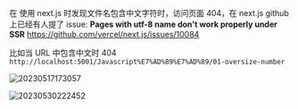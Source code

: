 在 使用 next.js 时发现文件名包含中文字符时，访问页面 404，在 next.js github 上已经有人提了 issue: **Pages with utf-8 name don't work properly under SSR** https://github.com/vercel/next.js/issues/10084

比如当 URL 中包含中文时 404 `http://localhost:5001/Javascript%E7%AD%89%E7%AD%89/01-oversize-number`

![20230517173057](http://s3.airtlab.com/blog/20230517173057.png)

![20230530222452](http://s3.airtlab.com/blog/20230530222452.png)